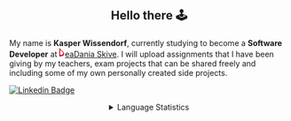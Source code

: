 ## <p align="center">Hello there 🕹️</p>

My name is **Kasper Wissendorf**, currently studying to become a **Software Developer** at [![Icon](/icons/Dania.png)eaDania Skive](https://eadania.com/). I will upload assignments that I have been giving by my teachers, exam projects that can be shared freely and including some of my own personally created side projects.

[![Linkedin Badge](https://img.shields.io/badge/-Kasper%20Wissendorf-blue?style=flat-square&logo=Linkedin&logoColor=white&link=https://www.linkedin.com/in/kasper-wissendorf-7279011b6/)](https://www.linkedin.com/in/kasper-wissendorf-7279011b6/)

<details>
<summary align="center">Language Statistics</summary>
<table align="center">
	<tr>
		<th>Language</th>
		<th>Time Spent</th>>
		<th>Percent</th>
	</tr>
	<tr>
		<td>TypeScript</td>
		<td>01h 00m</td>
		<td>34.79%</td>
	</tr>
	<tr>
		<td>HTML</td>
		<td>00h 40m</td>
		<td>23.09%</td>
	</tr>
	<tr>
		<td>C#</td>
		<td>00h 29m</td>
		<td>16.93%</td>
	</tr>
	<tr>
		<td>JavaScript</td>
		<td>00h 19m</td>
		<td>11.01%</td>
	</tr>
	<tr>
		<td>Lua</td>
		<td>00h 12m</td>
		<td>7.17%</td>
	</tr>
	<tr>
		<td>CSS</td>
		<td>00h 08m</td>
		<td>4.71%</td>
	</tr>
	<tr>
		<td>JSON</td>
		<td>00h 03m</td>
		<td>1.93%</td>
	</tr>
	<tr>
		<td>Text</td>
		<td>00h 00m</td>
		<td>0.2%</td>
	</tr>
	<tr>
		<td>Perl</td>
		<td>00h 00m</td>
		<td>0.17%</td>
	</tr>
</table>
<p align="center"><sub>Last Updated: 02/02/2022 13:47:12</sub></p>
</details>
